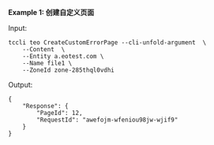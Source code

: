 **Example 1: 创建自定义页面**



Input: 

```
tccli teo CreateCustomErrorPage --cli-unfold-argument  \
    --Content  \
    --Entity a.eotest.com \
    --Name file1 \
    --ZoneId zone-285thql0vdhi
```

Output: 
```
{
    "Response": {
        "PageId": 12,
        "RequestId": "awefojm-wfeniou98jw-wjif9"
    }
}
```

